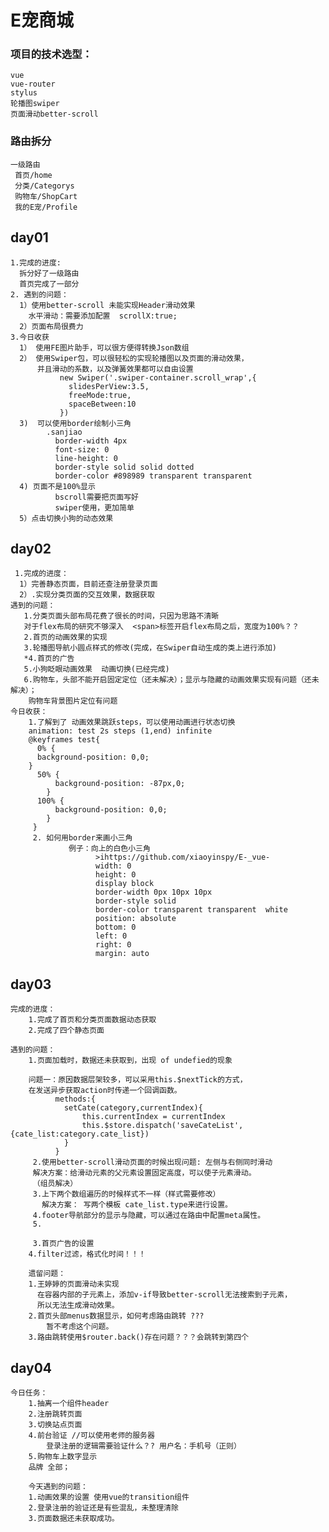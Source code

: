 # E宠商城 
  
### 项目的技术选型：
    vue  
    vue-router  
    stylus  
    轮播图swiper  
    页面滑动better-scroll  
###  路由拆分
    一级路由  
     首页/home  
     分类/Categorys 
     购物车/ShopCart  
     我的E宠/Profile  
##  day01
    1.完成的进度:    
      拆分好了一级路由 
      首页完成了一部分 
    2. 遇到的问题：  
      1）使用better-scroll 未能实现Header滑动效果
        水平滑动：需要添加配置  scrollX:true;
      2）页面布局很费力 
    3.今日收获  
      1） 使用FE图片助手，可以很方便得转换Json数组    
      2） 使用Swiper包，可以很轻松的实现轮播图以及页面的滑动效果，
          并且滑动的系数，以及弹簧效果都可以自由设置
               new Swiper('.swiper-container.scroll_wrap',{
                 slidesPerView:3.5,
                 freeMode:true,
                 spaceBetween:10
               })
      3)  可以使用border绘制小三角 
            .sanjiao
              border-width 4px
              font-size: 0
              line-height: 0
              border-style solid solid dotted
              border-color #898989 transparent transparent
      4) 页面不是100%显示   
              bscroll需要把页面写好
              swiper使用，更加简单
      5）点击切换小狗的动态效果        

##  day02  
     1.完成的进度：
      1）完善静态页面，目前还查注册登录页面
      2）.实现分类页面的交互效果，数据获取  
    遇到的问题：
       1.分类页面头部布局花费了很长的时间，只因为思路不清晰
       对于flex布局的研究不够深入  <span>标签开启flex布局之后，宽度为100%？？
       2.首页的动画效果的实现
       3.轮播图导航小圆点样式的修改(完成，在Swiper自动生成的类上进行添加)
       *4.首页的广告    
       5.小狗眨眼动画效果  动画切换(已经完成)
       6.购物车，头部不能开启固定定位（还未解决）；显示与隐藏的动画效果实现有问题（还未解决）；
        购物车背景图片定位有问题
    今日收获：
        1.了解到了 动画效果跳跃steps，可以使用动画进行状态切换
        animation: test 2s steps (1,end) infinite
        @keyframes test{
          0% {
          background-position: 0,0;
        }
          50% {
              background-position: -87px,0;
            }
          100% {
              background-position: 0,0;
            }
         }
         2. 如何用border来画小三角  
                 例子：向上的白色小三角
                       >ihttps://github.com/xiaoyinspy/E-_vue-
                       width: 0
                       height: 0
                       display block
                       border-width 0px 10px 10px
                       border-style solid
                       border-color transparent transparent  white
                       position: absolute
                       bottom: 0
                       left: 0
                       right: 0
                       margin: auto

##  day03
    完成的进度：
        1.完成了首页和分类页面数据动态获取
        2.完成了四个静态页面

    遇到的问题：
        1.页面加载时，数据还未获取到，出现 of undefied的现象

        问题一：原因数据层架较多，可以采用this.$nextTick的方式，
        在发送异步获取action时传递一个回调函数。
              methods:{
                setCate(category,currentIndex){
                    this.currentIndex = currentIndex
                    this.$store.dispatch('saveCateList',{cate_list:category.cate_list})
                }
              }
         2.使用better-scroll滑动页面的时候出现问题: 左侧与右侧同时滑动          
         解决方案：给滑动元素的父元素设置固定高度，可以使子元素滑动。
         （组员解决）
         3.上下两个数组遍历的时候样式不一样（样式需要修改）
           解决方案： 写两个模板 cate_list.type来进行设置。
         4.footer导航部分的显示与隐藏，可以通过在路由中配置meta属性。
         5.
         
         3.首页广告的设置
        4.filter过滤，格式化时间！！！
        
        遗留问题：
        1.王婷婷的页面滑动未实现
          在容器内部的子元素上，添加v-if导致better-scroll无法搜索到子元素，
          所以无法生成滑动效果。
        2.首页头部menus数据显示，如何考虑路由跳转 ???
            暂不考虑这个问题。
        3.路由跳转使用$router.back()存在问题？？？会跳转到第四个
        
##  day04
    今日任务：
        1.抽离一个组件header
        2.注册跳转页面
        3.切换站点页面
        4.前台验证 //可以使用老师的服务器 
            登录注册的逻辑需要验证什么？? 用户名：手机号（正则）
        5.购物车上数字显示
        品牌 全部；
        
        今天遇到的问题：
        1.动画效果的设置 使用vue的transition组件
        2.登录注册的验证还是有些混乱，未整理清除
        3.页面数据还未获取成功。
       
         
